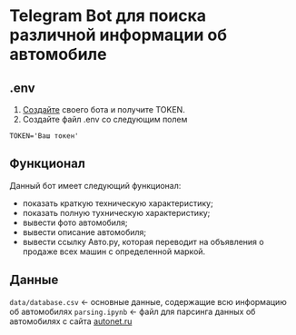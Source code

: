 # Telegram Bot для поиска различной информации об автомобиле
## .env

1. [Создайте](https://helpdesk.bitrix24.ru/open/17538378/#:~:text=Получить%20токен%20для%20существующего%20бота,а%20вместо%20него%20создан%20новый.) своего бота и получите TOKEN.
2. Создайте файл .env со следующим полем
```
TOKEN='Ваш токен'
```
## Функционал

Данный бот имеет следующий функционал:

- показать краткую техническую характеристику;
- показать полную тухническую характеристику;
- вывести фото автомобиля;
- вывести описание автомобиля;
- вывести ссылку Авто.ру, которая переводит на объявления о продаже всех машин с определенной маркой.

## Данные

`data/database.csv` <- основные данные, содержащие всю информацию об автомобилях
`parsing.ipynb` <- файл для парсинга данных об автомобилях с сайта [autonet.ru](http://www.autonet.ru)
